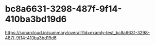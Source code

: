# bc8a6631-3298-487f-9f14-410ba3bd19d6
https://sonarcloud.io/summary/overall?id=examly-test_bc8a6631-3298-487f-9f14-410ba3bd19d6
